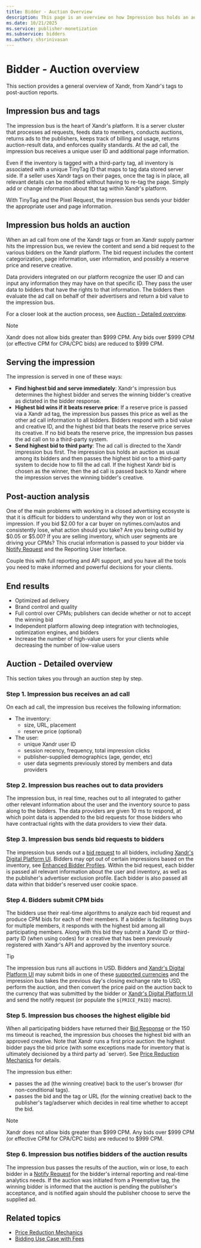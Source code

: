 ```yaml
---
title: Bidder - Auction Overview
description: This page is an overview on how Impression bus holds an auction when an ad call from one of the Xandr tags or from an Xandr supply partner hits the impression bus. 
ms.date: 10/21/2025
ms.service: publisher-monetization
ms.subservice: bidders
ms.author: shsrinivasan
---
```


# Bidder - Auction overview

This section provides a general overview of Xandr, from Xandr's tags to post-auction reports.

## Impression bus and tags

The impression bus is the heart of Xandr's platform. It is a server cluster that processes ad requests, feeds data to members, conducts auctions, returns ads to the publishers, keeps track of billing and usage, returns auction-result data, and enforces quality standards. At the ad call, the impression bus receives a unique user ID and additional page information.

Even if the inventory is tagged with a third-party tag, all inventory is associated with a unique TinyTag ID that maps to tag data stored server side. If a seller uses Xandr tags on their pages, once the tag is in place, all relevant details can be modified without having to re-tag the page. Simply add or change information about that tag within Xandr's platform.

With TinyTag and the Pixel Request, the impression bus sends your bidder the appropriate user and page information.

## Impression bus holds an auction

When an ad call from one of the Xandr tags or from an Xandr supply partner hits the impression bus, we review the content and send a bid request to the various bidders on the Xandr platform. The bid request includes the content categorization, page information, user information, and possibly a reserve price and reserve creative.

Data providers integrated on our platform recognize the user ID and can input any information they may have on that specific ID. They pass the user data to bidders that have the rights to that information. The bidders then evaluate the ad call on behalf of their advertisers and return a bid value to the impression bus.

For a closer look at the auction process, see [Auction - Detailed overview](#auction---detailed-overview).

> [!NOTE]
> Xandr does not allow bids greater than $999 CPM. Any bids over $999 CPM (or effective CPM for CPA/CPC bids) are reduced to $999 CPM.

## Serving the impression

The impression is served in one of these ways:

- **Find highest bid and serve immediately**: Xandr's impression bus determines the highest bidder and serves the winning bidder's creative as dictated in the bidder response.
- **Highest bid wins if it beats reserve price**: If a reserve price is passed via a Xandr ad tag, the impression bus passes this price as well as the other ad call information to all bidders. Bidders respond with a bid value and creative ID, and the highest bid that beats the reserve price serves its creative. If no bid beats the reserve price, the impression bus passes the ad call on to a third-party system.
- **Send highest bid to third party**: The ad call is directed to the Xandr impression bus first. The impression bus holds an auction as usual among its bidders and then passes the highest bid on to a third-party system to decide how to fill the ad call. If the highest Xandr bid is chosen as the winner, then the ad call is passed back to Xandr where the impression serves the winning bidder's creative.

## Post-auction analysis

One of the main problems with working in a closed advertising ecosyste is that it is difficult for bidders to understand why they won or lost an impression. If you bid $2.00 for a car buyer on nytimes.com/autos and consistently lose, what action should you take? Are you being outbid by $0.05 or $5.00? If you are selling inventory, which user segments are driving your CPMs? This crucial information is passed to your bidder via [Notify Request](notify-request.md) and the Reporting User Interface.

Couple this with full reporting and API support, and you have all the tools you need to make informed and powerful decisions for your clients.

## End results

- Optimized ad delivery
- Brand control and quality
- Full control over CPMs; publishers can decide whether or not to accept the winning bid
- Independent platform allowing deep integration with technologies, optimization engines, and bidders
- Increase the number of high-value users for your clients while decreasing the number of low-value users

## Auction - Detailed overview

This section takes you through an auction step by step.

### Step 1. Impression bus receives an ad call

On each ad call, the impression bus receives the following information:

- The inventory:
  - size, URL, placement
  - reserve price (optional)
- The user:
  - unique Xandr user ID
  - session recency, frequency, total impression clicks
  - publisher-supplied demographics (age, gender, etc)
  - user data segments previously stored by members and data providers

### Step 2. Impression bus reaches out to data providers

The impression bus, in real time, reaches out to all integrated to gather other relevant information about the user and the inventory source to pass along to the bidders. The data providers are given 10 ms to respond, at which point data is appended to the bid requests for those bidders who have contractual rights with the data providers to view their data.

### Step 3. Impression bus sends bid requests to bidders

The impression bus sends out a [bid request](outgoing-bid-request-to-bidders.md) to all bidders, including [Xandr's Digital Platform UI](xandr-s-digital-platform-ui.md). Bidders may opt out of certain impressions based on the inventory, see [Enhanced Bidder Profiles](enhanced-bidder-profiles.md). Within the bid request, each bidder is passed all relevant information about the user and inventory, as well as the publisher's advertiser exclusion profile. Each bidder is also passed all data within that bidder's reserved user cookie space.

### Step 4. Bidders submit CPM bids

The bidders use their real-time algorithms to analyze each bid request and produce CPM bids for each of their members. If a bidder is facilitating buys for multiple members, it responds with the highest bid among all participating members. Along with this bid they submit a Xandr ID or third-party ID (when using codes) for a creative that has been previously registered with Xandr's API and approved by the inventory source.

> [!TIP]
> The impression bus runs all auctions in USD. Bidders and [Xandr's Digital Platform UI](xandr-s-digital-platform-ui.md) may submit bids in one of these [supported currencies](supported-currencies.md) and the impression bus takes the previous day's closing exchange rate to USD, perform the auction, and then convert the price paid on the auction back to the currency that was submitted by the bidder or [Xandr's Digital Platform UI](xandr-s-digital-platform-ui.md) and send the notify request (or populate the `${PRICE_PAID}` macro).

### Step 5. Impression bus chooses the highest eligible bid

When all participating bidders have returned their [Bid Response](incoming-bid-response-from-bidders.md) or the 150 ms timeout is reached, the impression bus chooses the highest bid with an approved creative. Note that Xandr runs a first price auction: the highest bidder pays the bid price (with some exceptions made for inventory that is ultimately decisioned by a third party ad `server). See [Price Reduction Mechanics](price-reduction-mechanics.md) for details.

The impression bus either:

- passes the ad (the winning creative) back to the user's browser (for non-conditional tags).
- passes the bid and the tag or URL (for the winning creative) back to the publisher's tag/adserver which decides in real time whether to accept the bid.

> [!NOTE]
> Xandr does not allow bids greater than $999 CPM. Any bids over $999 CPM (or effective CPM for CPA/CPC bids) are reduced to $999 CPM.

### Step 6. Impression bus notifies bidders of the auction results

The impression bus passes the results of the auction, win or lose, to each bidder in a [Notify Request](notify-request.md) for the bidder's internal reporting and real-time analytics needs. If the auction was initiated from a Preemptive tag, the winning bidder is informed that the auction is pending the publisher's acceptance, and is notified again should the publisher choose to serve the supplied ad.

## Related topics

- [Price Reduction Mechanics](price-reduction-mechanics.md)
- [Bidding Use Case with Fees](bidding-use-case-with-fees.md)
